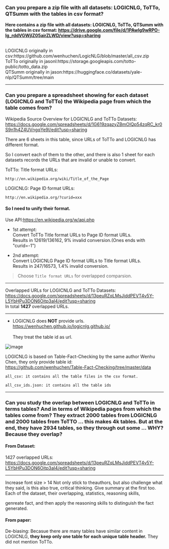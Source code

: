 ### Can you prepare a zip file with all datasets: LOGICNLG, ToTTo, QTSumm with the tables in csv format?

**Here contains a zip file with all datasets: LOGICNLG, ToTTo, QTSumm with the tables in csv format:
https://drive.google.com/file/d/1PAwlg9wRPO-lg_rddVGWjIZ05airZLWD/view?usp=sharing**

<br/>
LOGICNLG originally in csv:https://github.com/wenhuchen/LogicNLG/blob/master/all_csv.zip<br/>
ToTTo  originally in jasonl:https://storage.googleapis.com/totto-public/totto_data.zip<br/>
QTSumm  originally  in jason:https://huggingface.co/datasets/yale-nlp/QTSumm/tree/main<br/>

***



### Can you prepare a spreadsheet showing for each dataset (LOGICNLG and ToTTo) the Wikipedia page from which the table comes from?

Wikipedia Source Overview for LOGICNLG and ToTTo Datasets:<br/>
  https://docs.google.com/spreadsheets/d/1G619zqazyZBmOIQp54zqRC_kr0S9n1h4Z4UVngqYe9I/edit?usp=sharing<br/>


There are 6 sheets in this table, since URLs of ToTTo and LOGICNLG has different format. 

So I convert each of them to the other, and there is also 1 sheet for each datasets records the URLs that are invalid or unable to convert.

ToTTo: Title format URLs:
```
http://en.wikipedia.org/wiki/Title_of_the_Page
```

LOGICNLG: Page ID format URLs:
```
http://en.wikipedia.org/?curid=xxx
```

#### So I need to unify their format.

Use API:https://en.wikipedia.org/w/api.php

- 1st attempt:<br/>
  Convert ToTTo Title format URLs to Page ID format URLs.<br/>
  Results in 12619/136162, 9% invalid conversion.(Ones ends with "curid=-1")<br/>
 
- 2nd attempt:<br/>
  Convert LOGICNLG Page ID format URLs to Title format URLs.<br/>
  Results in 247/16573, 1.4% invalid conversion.
  
> Choose `Title format URLs` for overlapped comparsion.

***
Overlapped URLs for LOGICNLG and ToTTo Datasets:<br/>
  https://docs.google.com/spreadsheets/d/13peuRZqLMsJiddPEVT4v5Y-L5YbHPu3DON6Oitp3aI4/edit?usp=sharing<br/>
  In total **1427** overlapped URLs.
***

- LOGICNLG does **NOT** provide urls. 
 https://wenhuchen.github.io/logicnlg.github.io/<br/>
 <br/>They treat the table id as url.

 ![image](https://github.com/Bluebear77/Intern_ECLADATTA/assets/119409649/dd0d2694-7933-4021-8afa-452b82201403)
 
 
 LOGICNLG is based on Table-Fact-Checking by the same author Wenhu Chen, they only provide table id:
 <br/>https://github.com/wenhuchen/Table-Fact-Checking/tree/master/data
 
 ```
 all_csv: it contains all the table files in the csv format.
 
 all_csv_ids.json: it contains all the table ids
 ```

***


### Can you study the overlap between LOGICNLG and ToTTo in terms tables? And in terms of Wikipedia pages from which the tables come from? They extract 2000 tables from LOGICNLG and 2000 tables from ToTTO ... this makes 4k tables. But at the end, they have 2934 tables, so they through out some ... WHY? Because they overlap?


#### From Dataset:
1427 overlapped URLs: https://docs.google.com/spreadsheets/d/13peuRZqLMsJiddPEVT4v5Y-L5YbHPu3DON6Oitp3aI4/edit?usp=sharing


***
Increase font size > 14
Not only stick to theauthors, but also challenge what they said, is this also true, critical thinking.
Give summary at the first too.
Each of the dataset, their overlapping, 
statistics, reasoning skills,

genreate fact, and then apply the reasoning skills to distinguish the fact generated.


####  From paper:
De-biasing: Becasue there are many tables have similar content in LOGICNLG, **they keep only one table for each unique table header.** They did not mention ToTTo.

